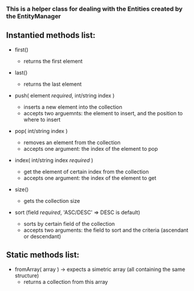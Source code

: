 ### This is a helper class for dealing with the Entities created by the EntityManager ###

## Instantied methods list: ##

* first()
    * returns the first element

* last()
    * returns the last element

* push( element *required*,  int/string index )
    * inserts a new element into the collection
    * accepts two arguemnts: the element to insert, and the position to where to insert

* pop( int/string index )
    * removes an element from the collection
    * accepts one argument: the index of the element to pop

* index( int/string index *required* )
    * get the element of certain index from the collection
    * accepts one argument: the index of the element to get

* size() 
    * gets the collection size

* sort (field *required*, 'ASC/DESC' => DESC is default)
    * sorts by certain field of the collection
    * accepts two arguments: the field to sort and the criteria (ascendant or descendant)

## Static methods list: ##
 
* fromArray( array ) -> expects a simetric array (all containing the same structure)
    * returns a collection from this array